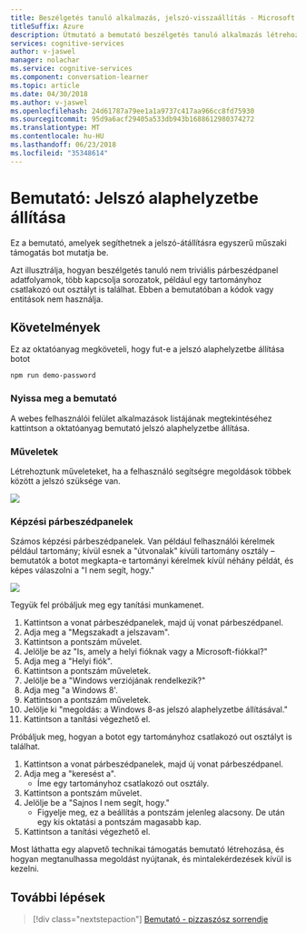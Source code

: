 ```yaml
---
title: Beszélgetés tanuló alkalmazás, jelszó-visszaállítás - Microsoft kognitív szolgáltatásokat bemutató |} Microsoft Docs
titleSuffix: Azure
description: Útmutató a bemutató beszélgetés tanuló alkalmazás létrehozásához.
services: cognitive-services
author: v-jaswel
manager: nolachar
ms.service: cognitive-services
ms.component: conversation-learner
ms.topic: article
ms.date: 04/30/2018
ms.author: v-jaswel
ms.openlocfilehash: 24d61787a79ee1a1a9737c417aa966cc8fd75930
ms.sourcegitcommit: 95d9a6acf29405a533db943b1688612980374272
ms.translationtype: MT
ms.contentlocale: hu-HU
ms.lasthandoff: 06/23/2018
ms.locfileid: "35348614"
---
```

# <a name="demo-password-reset"></a>Bemutató: Jelszó alaphelyzetbe állítása
Ez a bemutató, amelyek segíthetnek a jelszó-átállításra egyszerű műszaki támogatás bot mutatja be. 

Azt illusztrálja, hogyan beszélgetés tanuló nem triviális párbeszédpanel adatfolyamok, több kapcsolja sorozatok, például egy tartományhoz csatlakozó out osztályt is találhat. Ebben a bemutatóban a kódok vagy entitások nem használja.

## <a name="requirements"></a>Követelmények
Ez az oktatóanyag megköveteli, hogy fut-e a jelszó alaphelyzetbe állítása botot

    npm run demo-password

### <a name="open-the-demo"></a>Nyissa meg a bemutató

A webes felhasználói felület alkalmazások listájának megtekintéséhez kattintson a oktatóanyag bemutató jelszó alaphelyzetbe állítása. 

### <a name="actions"></a>Műveletek

Létrehoztunk műveleteket, ha a felhasználó segítségre megoldások többek között a jelszó szüksége van.

![](../media/tutorial_pw_reset_actions.PNG)

### <a name="training-dialogs"></a>Képzési párbeszédpanelek

Számos képzési párbeszédpanelek. Van például felhasználói kérelmek például tartomány; kívül esnek a "útvonalak" kívüli tartomány osztály – bemutatók a botot megkapta-e tartományi kérelmek kívül néhány példát, és képes válaszolni a "I nem segít, hogy."

![](../media/tutorial_pw_reset_entities.PNG)

Tegyük fel próbáljuk meg egy tanítási munkamenet.

1. Kattintson a vonat párbeszédpanelek, majd új vonat párbeszédpanel.
1. Adja meg a "Megszakadt a jelszavam".
2. Kattintson a pontszám művelet.
3. Jelölje be az "Is, amely a helyi fióknak vagy a Microsoft-fiókkal?"
4. Adja meg a "Helyi fiók".
5. Kattintson a pontszám műveletek.
3. Jelölje be a "Windows verziójának rendelkezik?"
4. Adja meg "a Windows 8'.
5. Kattintson a pontszám műveletek.
6. Jelölje ki "megoldás: a Windows 8-as jelszó alaphelyzetbe állításával."
4. Kattintson a tanítási végezhető el.

Próbáljuk meg, hogyan a botot egy tartományhoz csatlakozó out osztályt is találhat.

1. Kattintson a vonat párbeszédpanelek, majd új vonat párbeszédpanel.
1. Adja meg a "keresést a".
    - Íme egy tartományhoz csatlakozó out osztály. 
2. Kattintson a pontszám művelet.
3. Jelölje be a "Sajnos I nem segít, hogy."
    - Figyelje meg, ez a beállítás a pontszám jelenleg alacsony. De után egy kis oktatási a pontszám magasabb kap.
4. Kattintson a tanítási végezhető el.

Most láthatta egy alapvető technikai támogatás bemutató létrehozása, és hogyan megtanulhassa megoldást nyújtanak, és mintalekérdezések kívül is kezelni.

## <a name="next-steps"></a>További lépések

> [!div class="nextstepaction"]
> [Bemutató - pizzaszósz sorrendje](./demo-pizza-order.md)
